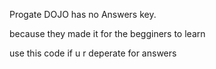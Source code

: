 Progate DOJO has no Answers key.

because they made it for the begginers to learn

use this code if u r deperate for answers
